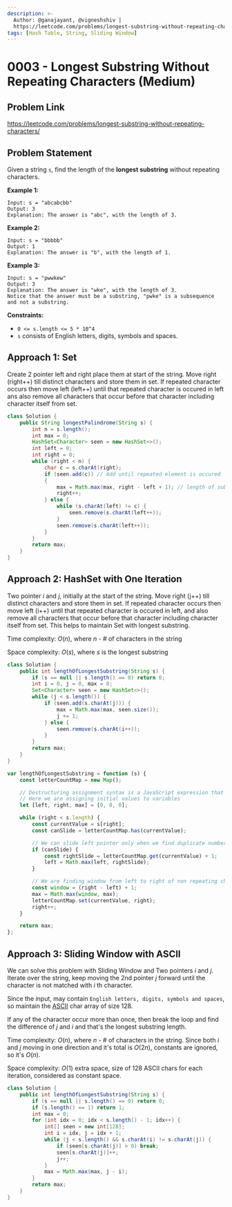 ```yaml
---
description: >-
  Author: @ganajayant, @vigneshshiv |
  https://leetcode.com/problems/longest-substring-without-repeating-characters/
tags: [Hash Table, String, Sliding Window]
---
```


# 0003 - Longest Substring Without Repeating Characters (Medium)

## Problem Link

https://leetcode.com/problems/longest-substring-without-repeating-characters/

## Problem Statement

Given a string `s`, find the length of the **longest substring** without repeating characters.

**Example 1:**

```
Input: s = "abcabcbb"
Output: 3
Explanation: The answer is "abc", with the length of 3.
```

**Example 2:**

```
Input: s = "bbbbb"
Output: 1
Explanation: The answer is "b", with the length of 1.
```

**Example 3:**

```
Input: s = "pwwkew"
Output: 3
Explanation: The answer is "wke", with the length of 3.
Notice that the answer must be a substring, "pwke" is a subsequence and not a substring.
```

**Constraints:**

* `0 <= s.length <= 5 * 10^4`
* `s` consists of English letters, digits, symbols and spaces.

## Approach 1: Set

Create 2 pointer left and right place them at start of the string.
Move right (right++) till distinct characters and store them in set.
If repeated character occurs then move left (left++) until that repeated character is occured in left ans also remove all characters that occur before that character including character itself from set.

<Tabs>
<TabItem value="java" label="Java">
<SolutionAuthor name="@ganajayant"/>

```java
class Solution {
    public String longestPalindrome(String s) {
        int n = s.length();
        int max = 0;
        HashSet<Character> seen = new HashSet<>();
        int left = 0;
        int right = 0;
        while (right < n) {
            char c = s.charAt(right);
            if (seen.add(c)) // Add until repeated element is occured
            {
                max = Math.max(max, right - left + 1); // length of substring
                right++;
            } else {
                while (s.charAt(left) != c) {
                    seen.remove(s.charAt(left++));
                }
                seen.remove(s.charAt(left++));
            }
        }
        return max;
    }
}
```
</TabItem>
</Tabs>


## Approach 2: HashSet with One Iteration

Two pointer _i_ and _j_, initially at the start of the string. Move right (j++) till distinct characters and store them in set.
If repeated character occurs then move left (i++) until that repeated character is occured in left, and also remove all characters that occur before that character including character itself from set. This helps to maintain Set with longest substring. 

Time complexity: $O(n)$, where $n$ - # of characters in the string

Space complexity: $O(s)$, where $s$ is the longest substring

<Tabs>
<TabItem value="java" label="Java">
<SolutionAuthor name="@vigneshshiv"/>

```java
class Solution {
    public int lengthOfLongestSubstring(String s) {
        if (s == null || s.length() == 0) return 0;
        int i = 0, j = 0, max = 0;
        Set<Character> seen = new HashSet<>();
        while (j < s.length()) {
            if (seen.add(s.charAt(j))) {
                max = Math.max(max, seen.size());
                j += 1;
            } else {
                seen.remove(s.charAt(i++));
            }
        }
        return max;
    }
}
```
</TabItem>

<TabItem value="javascript" label="JavaScript">
<SolutionAuthor name="@MithunPrabhu777"/>

```javascript
var lengthOfLongestSubstring = function (s) {
    const letterCountMap = new Map();

    // Destructuring assignment syntax is a JavaScript expression that pulls out values from array
    // Here we are assigning initial values to variables
    let [left, right, max] = [0, 0, 0];

    while (right < s.length) {
        const currentValue = s[right];
        const canSlide = letterCountMap.has(currentValue);

        // We can slide left pointer only when we find duplicate number from map
        if (canSlide) {
            const rightSlide = letterCountMap.get(currentValue) + 1;
            left = Math.max(left, rightSlide);
        }

        // We are finding window from left to right of non repeating characters
        const window = (right - left) + 1;
        max = Math.max(window, max);
        letterCountMap.set(currentValue, right);
        right++;
    }

    return max;
};
```
</TabItem>
</Tabs>


## Approach 3: Sliding Window with ASCII

We can solve this problem with Sliding Window and Two pointers _i_ and _j_. Iterate over the string, keep moving the 2nd pointer _j_ forward until the character is not matched with _i_ th character. 

Since the input, may contain `English letters, digits, symbols and spaces`, so maintain the [ASCII](https://bluesock.org/~willg/dev/ascii.html) char array of size 128. 

If any of the character occur more than once, then break the loop and find the difference of _j_ and _i_ and that's the longest substring length. 

Time complexity: $O(n)$, where $n$ - # of characters in the string. Since both _i_ and _j_ moving in one direction and it's total is $O(2n)$, constants are ignored, so it's $O(n)$.

Space complexity: $O(1)$ extra space, size of 128 ASCII chars for each iteration, considered as constant space.

<Tabs>
<TabItem value="java" label="Java">
<SolutionAuthor name="@vigneshshiv"/>

```java
class Solution {
    public int lengthOfLongestSubstring(String s) {
        if (s == null || s.length() == 0) return 0;
        if (s.length() == 1) return 1;
        int max = 0;
        for (int idx = 0; idx < s.length() - 1; idx++) {
            int[] seen = new int[128];
            int i = idx, j = idx + 1;
            while (j < s.length() && s.charAt(i) != s.charAt(j)) {
                if (seen[s.charAt(j)] > 0) break;
                seen[s.charAt(j)]++;
                j++;
            }
            max = Math.max(max, j - i);
        }
        return max;
    }
}
```
</TabItem>
</Tabs>